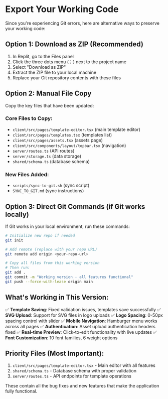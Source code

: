 # Export Your Working Code

Since you're experiencing Git errors, here are alternative ways to preserve your working code:

## Option 1: Download as ZIP (Recommended)

1. In Replit, go to the Files panel
2. Click the three dots menu (⋮) next to the project name
3. Select "Download as ZIP"
4. Extract the ZIP file to your local machine
5. Replace your Git repository contents with these files

## Option 2: Manual File Copy

Copy the key files that have been updated:

### Core Files to Copy:
- `client/src/pages/template-editor.tsx` (main template editor)
- `client/src/pages/templates.tsx` (templates list)
- `client/src/pages/assets.tsx` (assets page)
- `client/src/components/layout/topbar.tsx` (navigation)
- `server/routes.ts` (API routes)
- `server/storage.ts` (data storage)
- `shared/schema.ts` (database schema)

### New Files Added:
- `scripts/sync-to-git.sh` (sync script)
- `SYNC_TO_GIT.md` (sync instructions)

## Option 3: Direct Git Commands (if Git works locally)

If Git works in your local environment, run these commands:

```bash
# Initialize new repo if needed
git init

# Add remote (replace with your repo URL)
git remote add origin <your-repo-url>

# Copy all files from this working version
# Then run:
git add .
git commit -m "Working version - all features functional"
git push --force-with-lease origin main
```

## What's Working in This Version:

✅ **Template Saving**: Fixed validation issues, templates save successfully
✅ **SVG Upload**: Support for SVG files in logo uploads
✅ **Logo Spacing**: 0-50px spacing control with slider
✅ **Mobile Navigation**: Hamburger menu works across all pages
✅ **Authentication**: Asset upload authentication headers fixed
✅ **Real-time Preview**: Click-to-edit functionality with live updates
✅ **Font Customization**: 10 font families, 6 weight options

## Priority Files (Most Important):

1. `client/src/pages/template-editor.tsx` - Main editor with all features
2. `shared/schema.ts` - Database schema with proper validation
3. `server/routes.ts` - API endpoints for template operations

These contain all the bug fixes and new features that make the application fully functional.